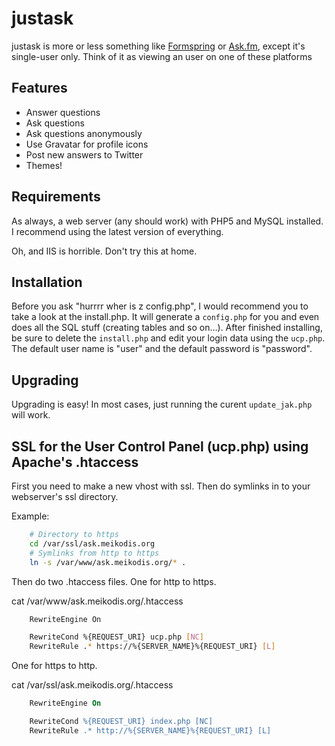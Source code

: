 # justask
justask is more or less something like [Formspring](http://formspring.me) or [Ask.fm](http://ask.fm), except it's single-user only.
Think of it as viewing an user on one of these platforms

## Features
* Answer questions
* Ask questions
* Ask questions anonymously
* Use Gravatar for profile icons
* Post new answers to Twitter
* Themes!

## Requirements
As always, a web server (any should work) with PHP5 and MySQL installed. I recommend using the latest version of everything.

Oh, and IIS is horrible. Don't try this at home.

## Installation
Before you ask "hurrrr wher is z config.php", I would recommend you to take a look at the install.php. It will generate a
`config.php` for you and even does all the SQL stuff (creating tables and so on…). After finished installing, be sure to
delete the `install.php` and edit your login data using the `ucp.php`. The default user name is "user" and the default
password is "password".

## Upgrading
Upgrading is easy! In most cases, just running the curent `update_jak.php` will work.

## SSL for the User Control Panel (ucp.php) using Apache's .htaccess
First you need to make a new vhost with ssl. Then do symlinks in to your webserver's ssl directory.

Example:
```bash
	# Directory to https
	cd /var/ssl/ask.meikodis.org
	# Symlinks from http to https
	ln -s /var/www/ask.meikodis.org/* .
```

Then do two .htaccess files. One for http to https.

cat /var/www/ask.meikodis.org/.htaccess
```bash
	RewriteEngine On

	RewriteCond %{REQUEST_URI} ucp.php [NC]
	RewriteRule .* https://%{SERVER_NAME}%{REQUEST_URI} [L]
```

One for https to http.

cat /var/ssl/ask.meikodis.org/.htaccess
```apache
	RewriteEngine On

	RewriteCond %{REQUEST_URI} index.php [NC]
	RewriteRule .* http://%{SERVER_NAME}%{REQUEST_URI} [L]
```
